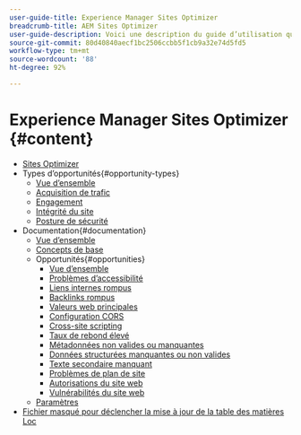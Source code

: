 ```yaml
---
user-guide-title: Experience Manager Sites Optimizer
breadcrumb-title: AEM Sites Optimizer
user-guide-description: Voici une description du guide d’utilisation qui s’affichera sur la page de destination.
source-git-commit: 80d40840aecf1bc2506ccbb5f1cb9a32e74d5fd5
workflow-type: tm+mt
source-wordcount: '88'
ht-degree: 92%

---
```



# Experience Manager Sites Optimizer {#content}

+ [Sites Optimizer](/help/home.md)
+ Types d’opportunités{#opportunity-types}
   + [Vue d’ensemble](/help/opportunity-types/overview.md)
   + [Acquisition de trafic](/help/opportunity-types/traffic-acquisition.md)
   + [Engagement](/help/opportunity-types/engagement.md)
   + [Intégrité du site](/help/opportunity-types/site-health.md)
   + [Posture de sécurité](/help/opportunity-types/security-posture.md)
+ Documentation{#documentation}
   + [Vue d’ensemble](/help/documentation/overview.md)
   + [Concepts de base](/help/documentation/basics.md)
   + Opportunités{#opportunities}
      + [Vue d’ensemble](/help/documentation/opportunities/overview.md)
      + [Problèmes d’accessibilité](/help/documentation/opportunities/accessibility-issues.md)
      + [Liens internes rompus](/help/documentation/opportunities/broken-internal-links.md)
      + [Backlinks rompus](/help/documentation/opportunities/broken-backlinks.md)
      + [Valeurs web principales](/help/documentation/opportunities/core-web-vitals.md)
      + [Configuration CORS](/help/documentation/opportunities/cors-configuration.md)
      + [Cross-site scripting](/help/documentation/opportunities/cross-site-scripting.md)
      + [Taux de rebond élevé](/help/documentation/opportunities/high-bounce-rate.md)
      + [Métadonnées non valides ou manquantes](/help/documentation/opportunities/invalid-or-missing-metadata.md)
      + [Données structurées manquantes ou non valides](/help/documentation/opportunities/missing-invalid-structured-data.md)
      + [Texte secondaire manquant](/help/documentation/opportunities/missing-alt-text.md)
      + [Problèmes de plan de site](/help/documentation/opportunities/sitemap-issues.md)
      + [Autorisations du site web](/help/documentation/opportunities/website-permissions.md)
      + [Vulnérabilités du site web](/help/documentation/opportunities/website-vulnerabilities.md)
   + [Paramètres](/help/documentation/settings.md)
+ [Fichier masqué pour déclencher la mise à jour de la table des matières Loc](hidden-delete-me.md)
